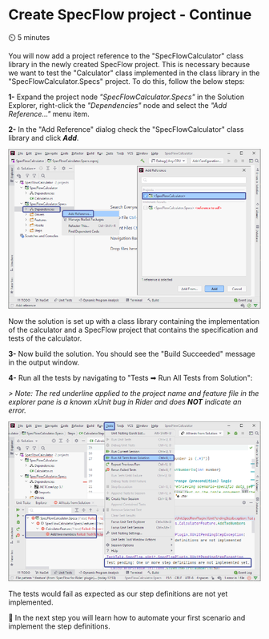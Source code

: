 Create SpecFlow project - Continue  
=======================

⏲️ 5 minutes

You will now add a project reference to the "SpecFlowCalculator" class library in the newly created SpecFlow project. This is necessary because we want to test the "Calculator" class implemented in the class library in the "SpecFlowCalculator.Specs" project. To do this, follow the below steps:

**1-** Expand the project node *"SpecFlowCalculator.Specs"* in the Solution Explorer, right-click the *"Dependencies"* node and select the *"Add Reference..."* menu item.

**2-** In the "Add Reference" dialog check the "SpecFlowCalculator" class library and click ***Add***.

![add reference](../_static/riderimages/addreference.png)

Now the solution is set up with a class library containing the implementation of the calculator and a SpecFlow project that contains the specification and tests of the calculator.

**3-** Now build the solution. You should see the "Build Succeeded" message in the output window.

**4-** Run all the tests by navigating to  "Tests ➡ Run All Tests from Solution":

*> Note: The red underline applied to the project name and feature file in the explorer pane is a known xUnit bug in Rider and does **NOT** indicate an error.*

![failed test](../_static/riderimages/failtest.png)

The tests would fail as expected as our step definitions are not yet implemented.

📄 In the next step you will learn how to automate your first scenario and implement the step definitions.
